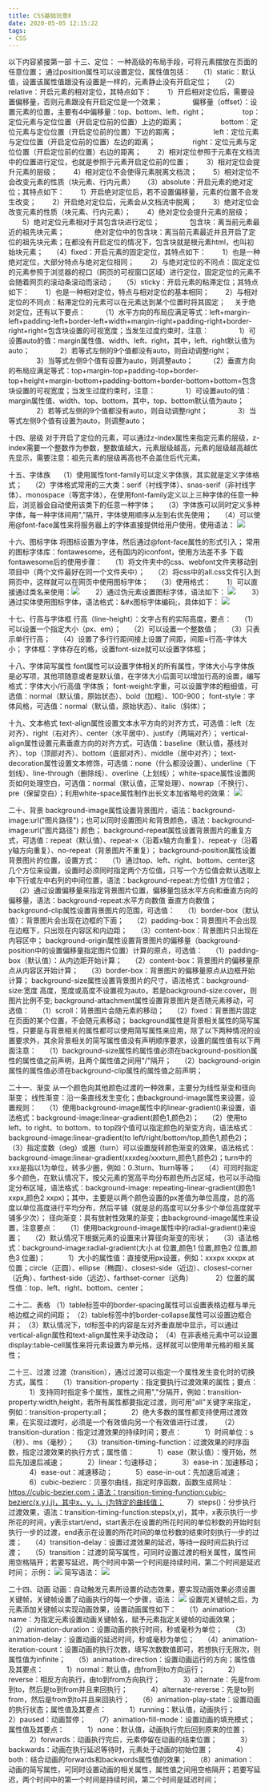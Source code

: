 ```yaml
---
title: CSS基础玩意Ⅱ
date: 2020-05-05 12:15:22
tags:
- CSS
---
```

以下内容紧接第一部
十三、定位：
一种高级的布局手段，可将元素摆放在页面的任意位置；
通过position属性可以设置定位，属性值包括：
&#8195;（1）static：默认值，设置该属性值跟没有设置是一样的，元素静止没有开启定位；
&#8195;（2）relative：开启元素的相对定位，其特点如下：
&#8195;&#8195;1）开启相对定位后，需要设置偏移量，否则元素跟没有开启定位是一个效果；
&#8195;&#8195;&#8195;&#8195;偏移量（offset）：设置元素的位置，主要有4中偏移量：top、bottom、left、right；
&#8195;&#8195;&#8195;&#8195;&#8195;top：定位元素与定位位置（开启定位前的位置）上边的距离；
&#8195;&#8195;&#8195;&#8195;&#8195;bottom：定位元素与定位位置（开启定位前的位置）下边的距离；
&#8195;&#8195;&#8195;&#8195;&#8195;left：定位元素与定位位置（开启定位前的位置）左边的距离；
&#8195;&#8195;&#8195;&#8195;&#8195;right：定位元素与定位位置（开启定位前的位置）右边的距离；
&#8195;&#8195;2）相对定位参照于元素在文档流中的位置进行定位，也就是参照于元素开启定位前的位置；
&#8195;&#8195;3）相对定位会提升元素的层级；
&#8195;&#8195;4）相对定位不会使得元素脱离文档流；
&#8195;&#8195;5）相对定位不会改变元素的性质（块元素、行内元素）
&#8195;（3）absolute：开启元素的绝对定位；其特点如下：
&#8195;&#8195;1）开启绝对定位后，若不设置偏移量，元素的位置不会发生改变；
&#8195;&#8195;2）开启绝对定位后，元素会从文档流中脱离；
&#8195;&#8195;3）绝对定位会改变元素的性质（块元素、行内元素）；
&#8195;&#8195;4）绝对定位会提升元素的层级；
&#8195;&#8195;5）绝对定位元素相对于其包含块进行定位；
&#8195;&#8195;&#8195;&#8195;包含块：离当前元素最近的祖先块元素；
&#8195;&#8195;&#8195;&#8195;绝对定位中的包含块：离当前元素最近并且开启了定位的祖先块元素；在都没有开启定位的情况下，包含块就是根元素html，也叫初始块元素；
&#8195;（4）fixed：开启元素的固定定位，其特点如下：
&#8195;&#8195;1）也是一种绝对定位，大部分特点与绝对定位相同；
&#8195;&#8195;2）与绝对定位的不同点：固定定位的元素参照于浏览器的视口（网页的可视窗口区域）进行定位，固定定位的元素不会随着网页的滚动条滚动而滚动；
&#8195;（5）sticky：开启元素的粘滞定位；其特点如下：
&#8195;&#8195;1）也是一种相对定位，特点与相对定位的基本相同；
&#8195;&#8195;2）与相对定位的不同点：粘滞定位的元素可以在元素达到某个位置时将其固定；
&#8195;关于绝对定位，还有以下要点：
&#8195;&#8195;（1）水平方向的布局应满足等式：left+margin-left+padding-left+border-left+width+margin-right+padding-right+border-right+right=包含块设置的可视宽度；当发生过度约束时，注意：
&#8195;&#8195;&#8195;&#8195;1）可设置auto的值：margin属性值、width、left、right，其中，left、right默认值为auto；
&#8195;&#8195;&#8195;&#8195;2）若等式左侧的9个值都没有auto，则自动调整right；
&#8195;&#8195;&#8195;&#8195;3）当等式左侧9个值有设置为auto，则调整auto；
&#8195;&#8195;（2）垂直方向的布局应满足等式：top+margin-top+padding-top+border-top+height+margin-bottom+padding-bottom+border-bottom+bottom=包含块设置的可视宽度；当发生过度约束时，注意：
&#8195;&#8195;&#8195;&#8195;1）可设置auto的值：margin属性值、width、top、bottom，其中，top、bottom默认值为auto；
&#8195;&#8195;&#8195;&#8195;2）若等式左侧的9个值都没有auto，则自动调整right；
&#8195;&#8195;&#8195;&#8195;3）当等式左侧9个值有设置为auto，则调整auto；

十四、层级
对于开启了定位的元素，可以通过z-index属性来指定元素的层级，z-index需要一个整数作为参数，整数值越大，元素层级越高，元素的层级越高越优先显示，需要注意：祖先元素的层级再高也不会盖住后代元素。

十五、字体族
&#8195;（1）使用属性font-family可以定义字体族，其实就是定义字体格式；
&#8195;（2）字体格式常用的三大类：serif（衬线字体）、snas-serif（非衬线字体）、monospace（等宽字体），在使用font-family定义以上三种字体的任意一种后，浏览器会自动使用该类下的任意一种字体；
&#8195;（3）字体族可以同时定义多种字体，每一种字体间用","隔开，字体使用顺序从左到右优先使用；
&#8195;（4）可以使用@font-face属性来将服务器上的字体直接提供给用户使用，使用语法：
![](1.JPG)

十六、图标字体
将图标设置为字体，然后通过@font-face属性的形式引入；
常用的图标字体库：fontawesome，还有国内的iconfont，使用方法差不多
下载fontawesome后的使用步骤：
&#8195;（1）将文件夹中的css、webfont文件夹移动到项目中（两个文件最好在同一个文件夹中）；
&#8195;（2）将css中的all.css文件引入到网页中，这样就可以在网页中使用图标字体；
&#8195;（3）使用格式：
&#8195;&#8195;1）可以直接通过类名来使用：![](2.JPG)
&#8195;&#8195;2）通过伪元素设置图标字体，语法如下：
![](3.JPG)
&#8195;&#8195;3）通过实体使用图标字体，语法格式：&#x图标字体编码;，具体如下：
![](4.JPG)

十七、行高与字体框
行高（line-height）：文字占有的实际高度，要点：
&#8195;（1）可以设置一个指定大小（px、em）；
&#8195;（2）可以设置一个整数值；
&#8195;（3）只表示单行行高；
&#8195;（4）设置了多行行距间接上设置了间距，间距=行高-字体大小；
字体框：字体存在的格，设置font-size就可以设置字体框；

十八、字体简写属性
font属性可以设置字体相关的所有属性，字体大小与字体族是必写项，其他项随意或者是默认值，在字体大小后面可以增加行高的设置，编写格式：字体大小/行高值 字体族；
font-weight:字重，可以设置字体的粗细值，可选值：normal（默认值，原始状态）、bold（加粗）、100-900；
font-style：字体风格，可选值：normal（默认值，原始状态）、italic（斜体）；

十九、文本格式
text-align属性设置文本水平方向的对齐方式，可选值：left（左对齐）、right（右对齐）、center（水平居中）、justify（两端对齐）；
vertical-align属性设置元素垂直方向的对齐方式，可选值：baseline（默认值，基线对齐）、top（顶部对齐）、bottom（底部对齐）、middle（居中对齐）；
text-decoration属性设置文本修饰，可选值：none（什么都没设置）、underline（下划线）、line-through（删除线）、overline（上划线）；
white-space属性设置网页如何处理空白，可选值：normal（默认值，正常处理）、nowrap（不换行）、pre（保留空白）；利用white-space属性制作出长文本加省略号的效果：
![](5.JPG)

二十、背景
background-image属性设置背景图片，语法：background-image:url("图片路径")；也可以同时设置图片和背景颜色，语法：background-image:url("图片路径") 颜色；
background-repeat属性设置背景图片的重复方式，可选值：repeat（默认值）、repeat-x（沿着x轴方向重复）、repeat-y（沿着y轴方向重复）、no-repeat（背景图片不重复）；
background-position属性设置背景图片的位置，设置方式：
&#8195;（1）通过top、left、right、bottom、center这几个方位来设置，设置时必须同时指定两个方位值，只写一个方位值会默认选取上中下行或左中右列的中间位置，语法：background-repeat:方位值1 方位值2；
&#8195;（2）通过设置偏移量来指定背景图片位置，偏移量包括水平方向和垂直方向的偏移量，语法：background-repeat:水平方向数值 垂直方向数值；
background-clip属性设置背景图片的范围，可选值：
&#8195;（1）border-box（默认值）：背景图片会出现在边框的下面；
&#8195;（2）padding-box：背景图片不会出现在边框下，只出现在内容区和内边距；
&#8195;（3）content-box：背景图片只出现在内容区中；
background-origin属性设置背景图片的偏移量（background-position中的设置偏移量指定图片位置）计算的原点，可选值：
&#8195;（1）padding-box（默认值）：从内边距开始计算；
&#8195;（2）content-box：背景图片的偏移量原点从内容区开始计算；
&#8195;（3）border-box：背景图片的偏移量原点从边框开始计算；
background-size属性设置背景图片的尺寸，语法格式：background-size:宽度 高度，宽度或高度不设置视为auto，若是background-size:cover，则图片比例不变;
background-attachment属性设置背景图片是否随元素移动，可选值：
&#8195;（1）scroll：背景图片会随元素的移动；
&#8195;（2）fixed：背景图片固定在页面的某个位置，不会随元素移动；
background属性是背景相关属性的简写属性，只要是与背景相关的属性都可以使用简写属性来应用，除了以下两种情况的设置要求外，其余背景相关的简写属性值没有声明顺序要求，设置的属性值有以下两面注意：
&#8195;（1）background-size属性的属性值必须在background-position属性的属性值之前声明，且两个属性值之间用"/"隔开；
&#8195;（2）background-origin属性的属性值必须在background-clip属性的属性值之前声明；

二十一、渐变
从一个颜色向其他颜色过渡的一种效果，主要分为线性渐变和径向渐变；
线性渐变：沿一条直线发生变化；由background-image属性来设置，设置规则：
&#8195;（1）使用background-image属性中的linear-gradient()来设置，语法格式：background-image:linear-gradient(颜色1,颜色2)；
&#8195;（2）使用to left、to right、to bottom、to top四个值可以指定颜色的渐变方向，语法格式：background-image:linear-gradient(to left/right/bottom/top,颜色1,颜色2)；
&#8195;（3）指定度数（deg）或圈（turn）可以设置旋转颜色渐变的效果，语法格式：background-image:linear-gradient(xxxdeg/xxxturn,颜色1,颜色2)；turn中的xxx是指以1为单位，转多少圈，例如：0.3turn、1turn等等；
&#8195;（4）可同时指定多个颜色，在默认情况下，按父元素的宽高平均分布颜色所占区域，也可以手动指定分布区域，语法格式：background-image: repeating-linear-gradient(颜色1 xxpx,颜色2 xxpx)；其中，主要是以两个颜色设置的px差值为单位高度，总的高度以单位高度进行平均分布，然后平铺（就是总的高度可以分多少个单位高度就平铺多少次）；
径向渐变：具有放射性效果的渐变；由background-image属性来设置，注意要点：
&#8195;（1）使用background-image属性中的radial-gradient()来设置；
&#8195;（2）默认情况下根据元素的设置来计算径向渐变的形状；
&#8195;（3）语法格式：background-image:radial-gradient(大小 at 位置,颜色1 位置,颜色2 位置,颜色3 位置)；
&#8195;&#8195;&#8195;1）大小的属性值：直接使用px设置，例如：xxxpx xxxpx at 位置；circle（正圆）、ellipse（椭圆）、closest-side（近边）、closest-corner（近角）、farthest-side（远边）、farthset-corner（远角）
&#8195;&#8195;&#8195;2）位置的属性值：top、left、right、bottom、center；

二十二、表格
（1）table标签中的border-spacing属性可以设置表格边框与单元格边框之间的间距；
（2）table标签中的border-collapse属性可以设置边框合并；
（3）默认情况下，td标签中的内容是左对齐垂直居中显示，可以通过vertical-align属性和text-align属性来手动改动；
（4）在非表格元素中可以设置display:table-cell属性来将元素设置为单元格，这样就可以使用单元格的相关属性；

二十三、过渡
过渡（transition），通过过渡可以指定一个属性发生变化时的切换方式，属性：
&#8195;（1）transition-property：指定要执行过渡效果的属性；要点：
&#8195;&#8195;&#8195;1）支持同时指定多个属性，属性之间用","分隔开，例如：transition-property:width,height，若所有属性都要指定过渡，则可用"all"关键字来指定，例如：transition-property:all；
&#8195;&#8195;&#8195;2）绝大多数的属性都支持使用过渡效果，在实现过渡时，必须是一个有效值向另一个有效值进行过渡，
&#8195;（2）transition-duration：指定过渡效果的持续时间；要点：
&#8195;&#8195;&#8195;1）时间单位：s（秒）、ms（毫秒）；
&#8195;（3）transition-timing-function：过渡效果的时序函数，指定过渡效果的执行方式；属性值：
&#8195;&#8195;&#8195;1）ease（默认值）：慢开始，然后先加速后减速；
&#8195;&#8195;&#8195;2）linear：匀速移动；
&#8195;&#8195;&#8195;3）ease-in：加速移动；
&#8195;&#8195;&#8195;4）ease-out：减速移动；
&#8195;&#8195;&#8195;5）ease-in-out：先加速后减速；
&#8195;&#8195;&#8195;6）cubic-bezierc：贝塞尔曲线，指定时序函数，函数生成网址：https://cubic-bezier.com；语法：transition-timing-function:cubic-bezierc(x,y,i,j)，其中x、y、i、j为特定的曲线值；
&#8195;&#8195;&#8195;7）steps()：分步执行过渡效果，语法：transition-timing-function:steps(x,y)，其中，x表示执行一步所花的时间，y表示start/end，start表示在设置的所花时间的单位秒数的开始时刻执行一步的过渡，end表示在设置的所花时间的单位秒数的结束时刻执行一步的过渡；
&#8195;（4）transition-delay：设置过渡效果的延迟，等待一段时间后执行过渡；
&#8195;（5）transition：过渡的简写属性，可同时设置过渡的相关属性，属性间用空格隔开；若要写延迟，两个时间中第一个时间是持续时间，第二个时间是延迟时间；
示例：
![](6.JPG)
简写语法：
![](7.JPG)

二十四、动画
动画：自动触发元素所设置的动态效果，要实现动画效果必须设置关键帧，关键帧设置了动画执行的每一个步骤，语法：
![](8.JPG)
设置完关键帧之后，为元素添加关键帧以实现动画效果，设置动画属性如下：
&#8195;（1）animation-name：为指定元素设置动画关键帧名，赋予元素指定关键帧的动画效果；
&#8195;（2）animation-duration：设置动画的执行时间，秒或毫秒为单位；
&#8195;（3）animation-delay：设置动画的延迟时间，秒或毫秒为单位；
&#8195;（4）animation-iteration-count：设置动画的执行次数，填写次数数值即可，若想执行无限次，则属性值为infinite；
&#8195;（5）animation-direction：设置动画运行的方向；属性值及其要点：
&#8195;&#8195;&#8195;1）normal：默认值，由from到to方向运行；
&#8195;&#8195;&#8195;2）reverse：相反方向执行，由to到from方向执行；
&#8195;&#8195;&#8195;3）alternate：先是from到to，然后是to到from并且来回执行；
&#8195;&#8195;&#8195;4）alternate-reverse：先是to到from，然后是from到to并且来回执行；
&#8195;（6）animation-play-state：设置动画的执行状态；属性值及其要点：
&#8195;&#8195;&#8195;1）running：默认值，动画执行；
&#8195;&#8195;&#8195;2）paused：动画暂停；
&#8195;（7）animation-fill-mode：设置动画的填充模式；属性值及其要点：
&#8195;&#8195;&#8195;1）none：默认值，动画执行完后回到原来的位置；
&#8195;&#8195;&#8195;2）forwards：动画执行完后，元素停留在动画的结束位置；
&#8195;&#8195;&#8195;3）backwards：动画在执行延迟等待时，元素处于动画的初始位置；
&#8195;&#8195;&#8195;4）both：结合动画的forwards和backwords属性值的效果；
&#8195;（8）animation：动画的简写属性，可同时设置动画的相关属性，属性值之间用空格隔开；若要写延迟，两个时间中的第一个时间是持续时间，第二个时间是延迟时间；